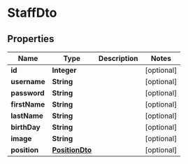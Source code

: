 

# StaffDto

## Properties

Name | Type | Description | Notes
------------ | ------------- | ------------- | -------------
**id** | **Integer** |  |  [optional]
**username** | **String** |  |  [optional]
**password** | **String** |  |  [optional]
**firstName** | **String** |  |  [optional]
**lastName** | **String** |  |  [optional]
**birthDay** | **String** |  |  [optional]
**image** | **String** |  |  [optional]
**position** | [**PositionDto**](PositionDto.md) |  |  [optional]



